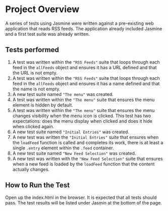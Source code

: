 # Project Overview

A series of tests using Jasmine were written against a pre-existing web application that reads RSS feeds.   The application already included Jasmine and a first test suite was already written.

## Tests performed
1. A test was written within the `"RSS Feeds"` suite that loops through each feed in the `allFeeds` object and ensures it has a URL defined and that the URL is not empty.
2. A test was written within the `"RSS Feeds"` suite that loops through each feed in the `allFeeds` object and ensures it has a name defined and that the name is not empty.
3. A new test suite named `"The menu"` was created.
4. A test was written within the `"The menu"` suite that ensures the menu element is hidden by default.
5. A test was written within the `"The menu"` suite that ensures the menu changes visibility when the menu icon is clicked. This test has two expectations: does the menu display when clicked and does it hide when clicked again.
6. A new test suite named `"Initial Entries"` was created.
7. A new test was written the `"Initial Entries"` suite that ensures when the `loadFeed` function is called and completes its work, there is at least a single `.entry` element within the `.feed` container.
8. A new test suite named `"New Feed Selection"` was created.
9. A new test was written with the `"New Feed Selection"` suite that ensures when a new feed is loaded by the `loadFeed` function that the content actually changes.

## How to Run the Test
Open up the index.html in the browser.  It is expected that all tests should pass.  The test results will be listed under Jasmin at the bottom of the page.
